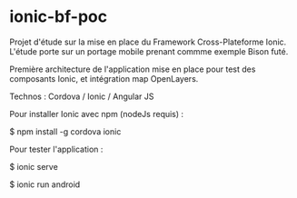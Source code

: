 # ionic-bf-poc

Projet d'étude sur la mise en place du Framework Cross-Plateforme Ionic.
L'étude porte sur un portage mobile prenant commme exemple Bison futé.

Première architecture de l'application mise en place pour test des composants Ionic, et intégration map OpenLayers.

Technos : Cordova / Ionic / Angular JS

Pour installer Ionic avec npm (nodeJs requis) : 

$ npm install -g cordova ionic

Pour tester l'application : 

$ ionic serve

$ ionic run android
